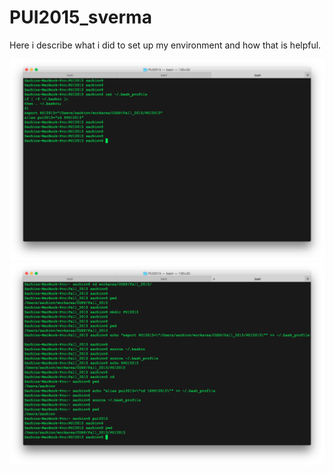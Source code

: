# PUI2015_sverma

Here i describe what i did to set up my environment and how that is helpful.

![Alt text](sverma_bash.png)
![Alt text](setup_env.png)
